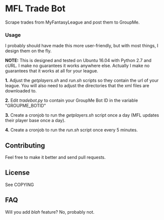 # MFL Trade Bot


Scrape trades from MyFantasyLeague and post them to GroupMe.

### Usage
I probably should have made this more user-friendly, but with most things, I design them on the fly.

**NOTE:** This is designed and tested on Ubuntu 16.04 with Python 2.7 and cURL. I make no guarantees it works anywhere else. Actually I make no guarantees that it works at all for your league.

**1.** Adjust the *getplayers.sh* and *run.sh* scripts so they contain the url of your league. You will also need to adjust the directories that the xml files are downloaded to.

**2.** Edit *tradebot.py* to contain your GroupMe Bot ID in the variable "GROUPME_BOTID"

**3.** Create a cronjob to run the *getplayers.sh* script once a day (MFL updates their player base once a day).

**4.** Create a cronjob to run the *run.sh* script once every 5 minutes.


## Contributing
Feel free to make it better and send pull requests. 

## License
See COPYING

## FAQ
Will you add *blah* feature? No, probably not.